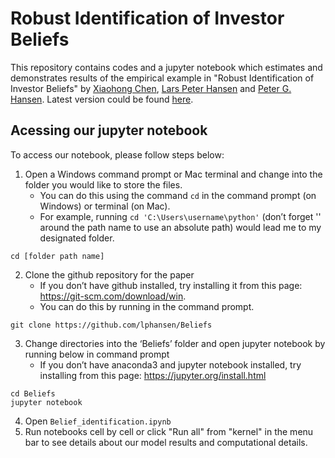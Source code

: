 
# Robust Identification of Investor Beliefs
This repository contains codes and a jupyter notebook which estimates and demonstrates results of the empirical example in "Robust Identification of Investor Beliefs" by [Xiaohong Chen][id1], [Lars Peter Hansen][id2] and [Peter G. Hansen][id3]. Latest version could be found [here][id4].

[id1]: https://economics.yale.edu/people/faculty/xiaohong-chen
[id2]: https://larspeterhansen.org/
[id3]: https://mitsloan.mit.edu/phd/students/peter-hansen
[id4]: https://larspeterhansen.org/research/papers/

## Acessing our jupyter notebook
To access our notebook, please follow steps below:
1.	Open a Windows command prompt or Mac terminal and change into the folder you would like to store the files. 
    - You can do this using the command ``cd`` in the command prompt (on Windows) or terminal (on Mac).    
    - For example, running ```cd 'C:\Users\username\python'``` (don’t forget '' around the path name to use an absolute path) would lead me to my designated folder.
```
cd [folder path name]
```
2.	Clone the github repository for the paper 
    - If you don’t have github installed, try installing it from this page: https://git-scm.com/download/win.
    - You can do this by running in the command prompt. 
```
git clone https://github.com/lphansen/Beliefs
```
3.	Change directories into the ‘Beliefs’ folder and open jupyter notebook by running below in command prompt
    - If you don’t have anaconda3 and jupyter notebook installed, try installing from this page: https://jupyter.org/install.html
```
cd Beliefs
jupyter notebook
```
4.	Open ```Belief_identification.ipynb```
5.  Run notebooks cell by cell or click "Run all" from "kernel" in the menu bar to see details about our model results and computational details.   


